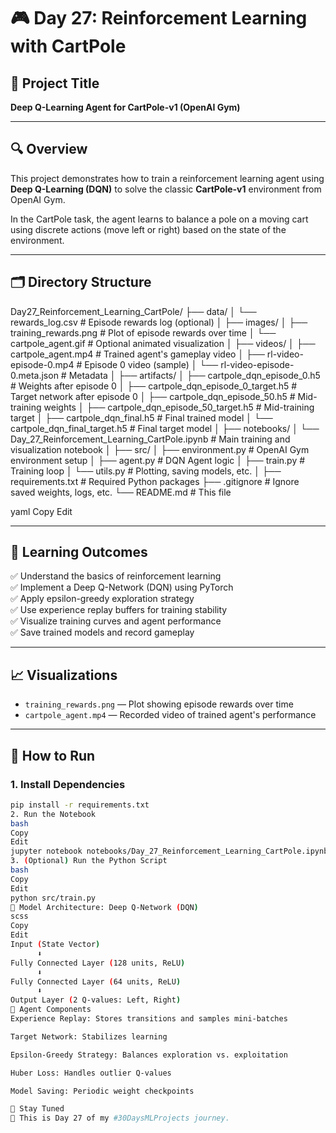 # 🎮 Day 27: Reinforcement Learning with CartPole

## 🧠 Project Title
**Deep Q-Learning Agent for CartPole-v1 (OpenAI Gym)**

---

## 🔍 Overview

This project demonstrates how to train a reinforcement learning agent using **Deep Q-Learning (DQN)** to solve the classic **CartPole-v1** environment from OpenAI Gym.

In the CartPole task, the agent learns to balance a pole on a moving cart using discrete actions (move left or right) based on the state of the environment.

---

## 🗂️ Directory Structure

Day27_Reinforcement_Learning_CartPole/
├── data/
│ └── rewards_log.csv # Episode rewards log (optional)
│
├── images/
│ ├── training_rewards.png # Plot of episode rewards over time
│ └── cartpole_agent.gif # Optional animated visualization
│
├── videos/
│ ├── cartpole_agent.mp4 # Trained agent's gameplay video
│ ├── rl-video-episode-0.mp4 # Episode 0 video (sample)
│ └── rl-video-episode-0.meta.json # Metadata
│
├── artifacts/
│ ├── cartpole_dqn_episode_0.h5 # Weights after episode 0
│ ├── cartpole_dqn_episode_0_target.h5 # Target network after episode 0
│ ├── cartpole_dqn_episode_50.h5 # Mid-training weights
│ ├── cartpole_dqn_episode_50_target.h5 # Mid-training target
│ ├── cartpole_dqn_final.h5 # Final trained model
│ └── cartpole_dqn_final_target.h5 # Final target model
│
├── notebooks/
│ └── Day_27_Reinforcement_Learning_CartPole.ipynb # Main training and visualization notebook
│
├── src/
│ ├── environment.py # OpenAI Gym environment setup
│ ├── agent.py # DQN Agent logic
│ ├── train.py # Training loop
│ └── utils.py # Plotting, saving models, etc.
│
├── requirements.txt # Required Python packages
├── .gitignore # Ignore saved weights, logs, etc.
└── README.md # This file

yaml
Copy
Edit

---

## 🎯 Learning Outcomes

✅ Understand the basics of reinforcement learning  
✅ Implement a Deep Q-Network (DQN) using PyTorch  
✅ Apply epsilon-greedy exploration strategy  
✅ Use experience replay buffers for training stability  
✅ Visualize training curves and agent performance  
✅ Save trained models and record gameplay

---

## 📈 Visualizations

- `training_rewards.png` — Plot showing episode rewards over time  
- `cartpole_agent.mp4` — Recorded video of trained agent's performance

---

## 🧪 How to Run

### 1. Install Dependencies
```bash
pip install -r requirements.txt
2. Run the Notebook
bash
Copy
Edit
jupyter notebook notebooks/Day_27_Reinforcement_Learning_CartPole.ipynb
3. (Optional) Run the Python Script
bash
Copy
Edit
python src/train.py
🧠 Model Architecture: Deep Q-Network (DQN)
scss
Copy
Edit
Input (State Vector)
      ⬇️
Fully Connected Layer (128 units, ReLU)
      ⬇️
Fully Connected Layer (64 units, ReLU)
      ⬇️
Output Layer (2 Q-values: Left, Right)
🧠 Agent Components
Experience Replay: Stores transitions and samples mini-batches

Target Network: Stabilizes learning

Epsilon-Greedy Strategy: Balances exploration vs. exploitation

Huber Loss: Handles outlier Q-values

Model Saving: Periodic weight checkpoints

📌 Stay Tuned
🚀 This is Day 27 of my #30DaysMLProjects journey.
